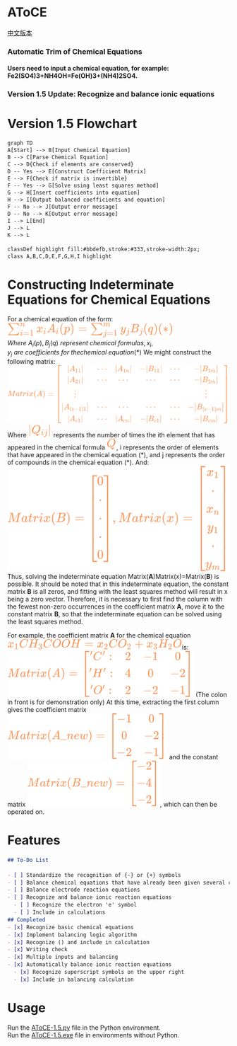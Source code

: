 # AToCE
[中文版本](README_zh.md)
### Automatic Trim of Chemical Equations

#### Users need to input a chemical equation, for example: Fe2(SO4)3+NH4OH=Fe(OH)3+(NH4)2SO4.

### Version 1.5 Update: Recognize and balance ionic equations

# Version 1.5 Flowchart

```mermaid
graph TD
A[Start] --> B[Input Chemical Equation]
B --> C[Parse Chemical Equation]
C --> D{Check if elements are conserved}
D -- Yes --> E[Construct Coefficient Matrix]
E --> F{Check if matrix is invertible}
F -- Yes --> G[Solve using least squares method]
G --> H[Insert coefficients into equation]
H --> I[Output balanced coefficients and equation]
F -- No --> J[Output error message]
D -- No --> K[Output error message]
I --> L[End]
J --> L
K --> L

classDef highlight fill:#bbdefb,stroke:#333,stroke-width:2px;
class A,B,C,D,E,F,G,H,I highlight
```

# Constructing Indeterminate Equations for Chemical Equations
For a chemical equation of the form:
![Unified Expression of Chemical Equation](./formula/化学方程式统一表达.svg)
<br>$Where\ A_{i}(p), B_{j}(q)\ represent \ chemical \ formulas, x_{i}, y_{j} \ are \ coefficients \ for \ the chemical \ equation (*)$
We might construct the following matrix:
![Original Coefficient Matrix A](./formula/Original_Coefficient_Matrix_A.svg)  
Where ![Q_{ij}](./formula/Q_{ij}.svg) represents the number of times the ith element that has appeared in the chemical formula ![Q](./formula/Q.svg), i represents the order of elements that have appeared in the chemical equation (\*), and j represents the order of compounds in the chemical equation (*).
And:
![matrix(B&X)](./formula/matrix(B&X).svg) 
Thus, solving the indeterminate equation Matrix(**A**)Matrix(*x*)=Matrix(**B**) is possible. It should be noted that in this indeterminate equation, the constant matrix **B** is all zeros, and fitting with the least squares method will result in x being a zero vector. Therefore, it is necessary to first find the column with the fewest non-zero occurrences in the coefficient matrix **A**, move it to the constant matrix **B**, so that the indeterminate equation can be solved using the least squares method.

For example, the coefficient matrix **A** for the chemical equation
![one_example](./formula/one_example.svg)is: ![one_example_A](./formula/one_example_A.svg) (The colon in front is for demonstration only)
At this time, extracting the first column gives the coefficient matrix ![A_new](./formula/one_example_A_new.svg) and the constant matrix ![B_new](./formula/one_example_B_new.svg), which can then be operated on.

# Features

```markdown
## To-Do List

- [ ] Standardize the recognition of {-} or {+} symbols
- [ ] Balance chemical equations that have already been given several coefficients
- [ ] Balance electrode reaction equations
- [ ] Recognize and balance ionic reaction equations
  - [ ] Recognize the electron 'e' symbol
  - [ ] Include in calculations
## Completed
- [x] Recognize basic chemical equations
- [x] Implement balancing logic algorithm
- [x] Recognize () and include in calculation
- [x] Writing check
- [x] Multiple inputs and balancing
- [x] Automatically balance ionic reaction equations
  - [x] Recognize superscript symbols on the upper right
  - [x] Include in balancing calculation 
```

# Usage
Run the [AToCE-1.5.py](./AToCE-1.5.py) file in the Python environment.  
Run the [AToCE-1.5.exe](./dist/AToCE-1.4.exe) file in environments without Python.
